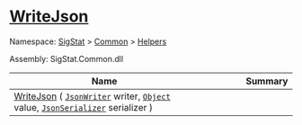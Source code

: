 # [WriteJson](./FeatureDescriptorTJsonConverter-100664025.md)

Namespace: [SigStat]() > [Common](./../../README.md) > [Helpers](./../README.md)

Assembly: SigStat.Common.dll

| Name | Summary  |
| ------| -----------:|
| [WriteJson](./FeatureDescriptorTJsonConverter-100664025.md) ( [`JsonWriter`](./FeatureDescriptorTJsonConverter-100664025.md) writer, [`Object`](https://docs.microsoft.com/en-us/dotnet/api/System.Object) value, [`JsonSerializer`](./FeatureDescriptorTJsonConverter-100664025.md) serializer ) | <img width=225/>
